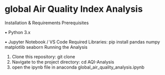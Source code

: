 # global Air Quality Index Analysis

Installation & Requirements
Prerequisites

  •	Python 3.x
  
  •	Jupyter Notebook / VS Code
Required Libraries:
pip install pandas numpy matplotlib seaborn
Running the Analysis
1.	Clone this repository:
      git clone <repository-url>
2.	Navigate to the project directory:
      cd AQI-Analysis
3.	open the ipynb file in anaconda
      global_air_quality_analysis.ipynb
